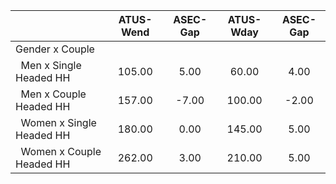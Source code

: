 
|                      |    ATUS-Wend |     ASEC-Gap |    ATUS-Wday |     ASEC-Gap |
| -------------------- | :----------: | :----------: | :----------: | :----------: |
| Gender x Couple      |              |              |              |              |
| &nbsp;&nbsp;Men x Single Headed HH |       105.00 |         5.00 |        60.00 |         4.00 |
| &nbsp;&nbsp;Men x Couple Headed HH |       157.00 |        -7.00 |       100.00 |        -2.00 |
| &nbsp;&nbsp;Women x Single Headed HH |       180.00 |         0.00 |       145.00 |         5.00 |
| &nbsp;&nbsp;Women x Couple Headed HH |       262.00 |         3.00 |       210.00 |         5.00 |

